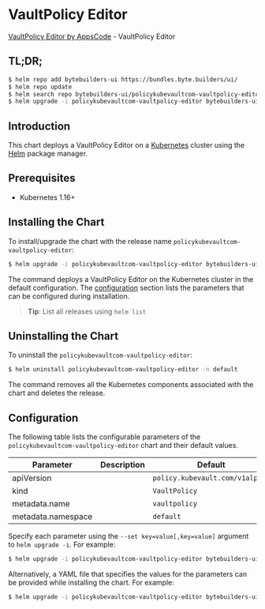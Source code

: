 # VaultPolicy Editor

[VaultPolicy Editor by AppsCode](https://byte.builders) - VaultPolicy Editor

## TL;DR;

```bash
$ helm repo add bytebuilders-ui https://bundles.byte.builders/ui/
$ helm repo update
$ helm search repo bytebuilders-ui/policykubevaultcom-vaultpolicy-editor --version=v0.4.9
$ helm upgrade -i policykubevaultcom-vaultpolicy-editor bytebuilders-ui/policykubevaultcom-vaultpolicy-editor -n default --create-namespace --version=v0.4.9
```

## Introduction

This chart deploys a VaultPolicy Editor on a [Kubernetes](http://kubernetes.io) cluster using the [Helm](https://helm.sh) package manager.

## Prerequisites

- Kubernetes 1.16+

## Installing the Chart

To install/upgrade the chart with the release name `policykubevaultcom-vaultpolicy-editor`:

```bash
$ helm upgrade -i policykubevaultcom-vaultpolicy-editor bytebuilders-ui/policykubevaultcom-vaultpolicy-editor -n default --create-namespace --version=v0.4.9
```

The command deploys a VaultPolicy Editor on the Kubernetes cluster in the default configuration. The [configuration](#configuration) section lists the parameters that can be configured during installation.

> **Tip**: List all releases using `helm list`

## Uninstalling the Chart

To uninstall the `policykubevaultcom-vaultpolicy-editor`:

```bash
$ helm uninstall policykubevaultcom-vaultpolicy-editor -n default
```

The command removes all the Kubernetes components associated with the chart and deletes the release.

## Configuration

The following table lists the configurable parameters of the `policykubevaultcom-vaultpolicy-editor` chart and their default values.

|     Parameter      | Description |                  Default                   |
|--------------------|-------------|--------------------------------------------|
| apiVersion         |             | <code>policy.kubevault.com/v1alpha1</code> |
| kind               |             | <code>VaultPolicy</code>                   |
| metadata.name      |             | <code>vaultpolicy</code>                   |
| metadata.namespace |             | <code>default</code>                       |


Specify each parameter using the `--set key=value[,key=value]` argument to `helm upgrade -i`. For example:

```bash
$ helm upgrade -i policykubevaultcom-vaultpolicy-editor bytebuilders-ui/policykubevaultcom-vaultpolicy-editor -n default --create-namespace --version=v0.4.9 --set apiVersion=policy.kubevault.com/v1alpha1
```

Alternatively, a YAML file that specifies the values for the parameters can be provided while
installing the chart. For example:

```bash
$ helm upgrade -i policykubevaultcom-vaultpolicy-editor bytebuilders-ui/policykubevaultcom-vaultpolicy-editor -n default --create-namespace --version=v0.4.9 --values values.yaml
```
